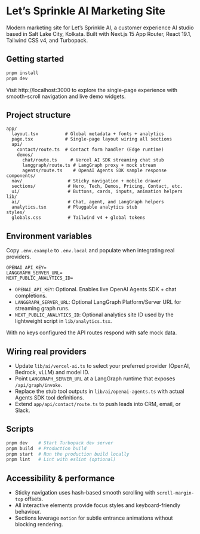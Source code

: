 # Let’s Sprinkle AI Marketing Site

Modern marketing site for Let’s Sprinkle AI, a customer experience AI studio based in Salt Lake City, Kolkata. Built with Next.js 15 App Router, React 19.1, Tailwind CSS v4, and Turbopack.

## Getting started

```bash
pnpm install
pnpm dev
```

Visit http://localhost:3000 to explore the single-page experience with smooth-scroll navigation and live demo widgets.

## Project structure

```
app/
  layout.tsx          # Global metadata + fonts + analytics
  page.tsx            # Single-page layout wiring all sections
  api/
    contact/route.ts  # Contact form handler (Edge runtime)
    demos/
      chat/route.ts     # Vercel AI SDK streaming chat stub
      langgraph/route.ts # LangGraph proxy + mock stream
      agents/route.ts    # OpenAI Agents SDK sample response
components/
  nav/                 # Sticky navigation + mobile drawer
  sections/            # Hero, Tech, Demos, Pricing, Contact, etc.
  ui/                  # Buttons, cards, inputs, animation helpers
lib/
  ai/                  # Chat, agent, and LangGraph helpers
  analytics.tsx        # Pluggable analytics stub
styles/
  globals.css          # Tailwind v4 + global tokens
```

## Environment variables

Copy `.env.example` to `.env.local` and populate when integrating real providers.

```
OPENAI_API_KEY=
LANGGRAPH_SERVER_URL=
NEXT_PUBLIC_ANALYTICS_ID=
```

- `OPENAI_API_KEY`: Optional. Enables live OpenAI Agents SDK + chat completions.
- `LANGGRAPH_SERVER_URL`: Optional LangGraph Platform/Server URL for streaming graph runs.
- `NEXT_PUBLIC_ANALYTICS_ID`: Optional analytics site ID used by the lightweight script in `lib/analytics.tsx`.

With no keys configured the API routes respond with safe mock data.

## Wiring real providers

- Update `lib/ai/vercel-ai.ts` to select your preferred provider (OpenAI, Bedrock, vLLM) and model ID.
- Point `LANGGRAPH_SERVER_URL` at a LangGraph runtime that exposes `/api/graph/invoke`.
- Replace the stub tool outputs in `lib/ai/openai-agents.ts` with actual Agents SDK tool definitions.
- Extend `app/api/contact/route.ts` to push leads into CRM, email, or Slack.

## Scripts

```bash
pnpm dev    # Start Turbopack dev server
pnpm build  # Production build
pnpm start  # Run the production build locally
pnpm lint   # Lint with eslint (optional)
```

## Accessibility & performance

- Sticky navigation uses hash-based smooth scrolling with `scroll-margin-top` offsets.
- All interactive elements provide focus styles and keyboard-friendly behaviour.
- Sections leverage `motion` for subtle entrance animations without blocking rendering.
